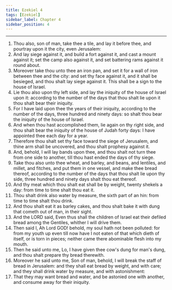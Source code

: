 ```yaml
---
title: Ezekiel 4
tags: [Ezekiel]
sidebar_label: Chapter 4
sidebar_position: 4
---
```


---
1. Thou also, son of man, take thee a tile, and lay it before thee, and pourtray upon it the city, even Jerusalem:
2. And lay siege against it, and build a fort against it, and cast a mount against it; set the camp also against it, and set battering rams against it round about.
3. Moreover take thou unto thee an iron pan, and set it for a wall of iron between thee and the city: and set thy face against it, and it shall be besieged, and thou shalt lay siege against it. This shall be a sign to the house of Israel.
4. Lie thou also upon thy left side, and lay the iniquity of the house of Israel upon it: according to the number of the days that thou shalt lie upon it thou shalt bear their iniquity.
5. For I have laid upon thee the years of their iniquity, according to the number of the days, three hundred and ninety days: so shalt thou bear the iniquity of the house of Israel.
6. And when thou hast accomplished them, lie again on thy right side, and thou shalt bear the iniquity of the house of Judah forty days: I have appointed thee each day for a year.
7. Therefore thou shalt set thy face toward the siege of Jerusalem, and thine arm shall be uncovered, and thou shalt prophesy against it.
8. And, behold, I will lay bands upon thee, and thou shalt not turn thee from one side to another, till thou hast ended the days of thy siege.
9. Take thou also unto thee wheat, and barley, and beans, and lentiles, and millet, and fitches, and put them in one vessel, and make thee bread thereof, according to the number of the days that thou shalt lie upon thy side, three hundred and ninety days shalt thou eat thereof.
10. And thy meat which thou shalt eat shall be by weight, twenty shekels a day: from time to time shalt thou eat it.
11. Thou shalt drink also water by measure, the sixth part of an hin: from time to time shalt thou drink.
12. And thou shalt eat it as barley cakes, and thou shalt bake it with dung that cometh out of man, in their sight.
13. And the LORD said, Even thus shall the children of Israel eat their defiled bread among the Gentiles, whither I will drive them.
14. Then said I, Ah Lord GOD! behold, my soul hath not been polluted: for from my youth up even till now have I not eaten of that which dieth of itself, or is torn in pieces; neither came there abominable flesh into my mouth.
15. Then he said unto me, Lo, I have given thee cow's dung for man's dung, and thou shalt prepare thy bread therewith.
16. Moreover he said unto me, Son of man, behold, I will break the staff of bread in Jerusalem: and they shall eat bread by weight, and with care; and they shall drink water by measure, and with astonishment:
17. That they may want bread and water, and be astonied one with another, and consume away for their iniquity.